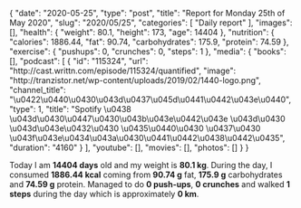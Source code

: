 {
    "date": "2020-05-25",
    "type": "post",
    "title": "Report for Monday 25th of May 2020",
    "slug": "2020\/05\/25",
    "categories": [
        "Daily report"
    ],
    "images": [],
    "health": {
        "weight": 80.1,
        "height": 173,
        "age": 14404
    },
    "nutrition": {
        "calories": 1886.44,
        "fat": 90.74,
        "carbohydrates": 175.9,
        "protein": 74.59
    },
    "exercise": {
        "pushups": 0,
        "crunches": 0,
        "steps": 1
    },
    "media": {
        "books": [],
        "podcast": [
            {
                "id": "115324",
                "url": "http:\/\/cast.writtn.com\/episode\/115324\/quantified",
                "image": "http:\/\/tranzistor.net\/wp-content\/uploads\/2019\/02\/1440-logo.png",
                "channel_title": "\u0422\u0440\u0430\u043d\u0437\u045d\u0441\u0442\u043e\u0440",
                "type": 1,
                "title": "Spotify \u0438 \u043d\u0430\u0447\u0430\u043b\u043e\u0442\u043e \u043d\u0430 \u043d\u043e\u0432\u0430 \u0435\u0440\u0430 \u0437\u0430 \u043f\u043e\u0434\u043a\u0430\u0441\u0442\u0438\u0442\u0435",
                "duration": "4160"
            }
        ],
        "youtube": [],
        "movies": [],
        "photos": []
    }
}

Today I am <strong>14404 days</strong> old and my weight is <strong>80.1 kg</strong>. During the day, I consumed <strong>1886.44 kcal</strong> coming from <strong>90.74 g</strong> fat, <strong>175.9 g</strong> carbohydrates and <strong>74.59 g</strong> protein. Managed to do <strong>0 push-ups</strong>, <strong>0 crunches</strong> and walked <strong>1 steps</strong> during the day which is approximately <strong>0 km</strong>.
